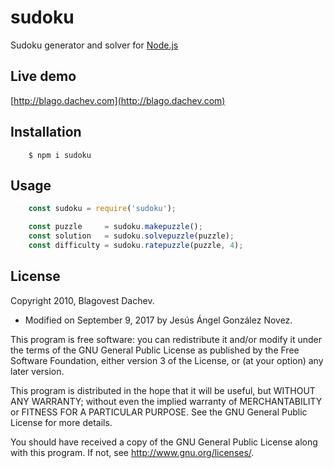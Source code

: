 # sudoku

Sudoku generator and solver for [Node.js](http://nodejs.org)

## Live demo
[http://blago.dachev.com](http://blago.dachev.com)

## Installation

```
    $ npm i sudoku
```

## Usage

```js
    const sudoku = require('sudoku');

    const puzzle     = sudoku.makepuzzle();
    const solution   = sudoku.solvepuzzle(puzzle);
    const difficulty = sudoku.ratepuzzle(puzzle, 4);
```


## License
Copyright 2010, Blagovest Dachev.
-  Modified on September 9, 2017 by Jesús Ángel González Novez.

This program is free software: you can redistribute it and/or modify
it under the terms of the GNU General Public License as published by
the Free Software Foundation, either version 3 of the License, or
(at your option) any later version.

This program is distributed in the hope that it will be useful,
but WITHOUT ANY WARRANTY; without even the implied warranty of
MERCHANTABILITY or FITNESS FOR A PARTICULAR PURPOSE.  See the
GNU General Public License for more details.

You should have received a copy of the GNU General Public License
along with this program.  If not, see <http://www.gnu.org/licenses/>.